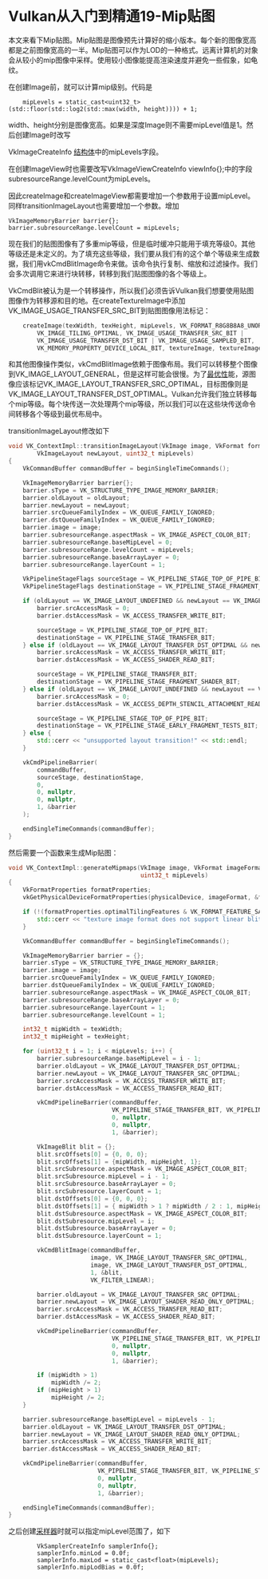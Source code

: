# Vulkan从入门到精通19-Mip贴图

本文来看下Mip贴图。Mip贴图是图像预先计算好的缩小版本。每个新的图像宽高都是之前图像宽高的一半。Mip贴图可以作为LOD的一种格式。远离计算机的对象会从较小的mip图像中采样。使用较小图像能提高渲染速度并避免一些假象，如龟纹。

在创建Image前，就可以计算mip级别。代码是

```text
    mipLevels = static_cast<uint32_t>(std::floor(std::log2(std::max(width, height)))) + 1;
```

width、height分别是图像宽高。如果是深度Image则不需要mipLevel值是1。然后创建Image时改写

VkImageCreateInfo [结构体](https://zhida.zhihu.com/search?content_id=187480873&content_type=Article&match_order=1&q=结构体&zhida_source=entity)中的mipLevels字段。

在创建ImageView时也需要改写VkImageViewCreateInfo viewInfo{};中的字段subresourceRange.levelCount为mipLevels。

因此createImage和createImageView都需要增加一个参数用于设置mipLevel。同样transitionImageLayout也需要增加一个参数。增加

```text
VkImageMemoryBarrier barrier{};
barrier.subresourceRange.levelCount = mipLevels;
```

现在我们的贴图图像有了多重mip等级，但是临时缓冲只能用于填充等级0。其他等级还是未定义的。为了填充这些等级，我们要从我们有的这个单个等级来生成数据，我们用vkCmdBlitImage命令来做。该命令执行复制、缩放和过滤操作。我们会多次调用它来进行块转移，转移到我们贴图图像的各个等级上。

VkCmdBlit被认为是一个转移操作，所以我们必须告诉Vulkan我们想要使用贴图图像作为转移源和目的地。在createTextureImage中添加VK_IMAGE_USAGE_TRANSFER_SRC_BIT到贴图图像用法标记：

```cpp
    createImage(texWidth, texHeight, mipLevels, VK_FORMAT_R8G8B8A8_UNORM,
        VK_IMAGE_TILING_OPTIMAL, VK_IMAGE_USAGE_TRANSFER_SRC_BIT |
        VK_IMAGE_USAGE_TRANSFER_DST_BIT | VK_IMAGE_USAGE_SAMPLED_BIT,
        VK_MEMORY_PROPERTY_DEVICE_LOCAL_BIT, textureImage, textureImageMemory);
```

和其他图像操作类似，vkCmdBlitImage依赖于图像布局。我们可以转移整个图像到VK_IMAGE_LAYOUT_GENERAL，但是这样可能会很慢。为了[最优性](https://zhida.zhihu.com/search?content_id=187480873&content_type=Article&match_order=1&q=最优性&zhida_source=entity)能，源图像应该标记VK_IMAGE_LAYOUT_TRANSFER_SRC_OPTIMAL，目标图像则是VK_IMAGE_LAYOUT_TRANSFER_DST_OPTIMAL。Vulkan允许我们独立转移每个mip等级。每个块传送一次处理两个mip等级，所以我们可以在这些块传送命令间转移各个等级到最优布局中。

transitionImageLayout修改如下

```cpp
void VK_ContextImpl::transitionImageLayout(VkImage image, VkFormat format, VkImageLayout oldLayout,
        VkImageLayout newLayout, uint32_t mipLevels)
{
    VkCommandBuffer commandBuffer = beginSingleTimeCommands();

    VkImageMemoryBarrier barrier{};
    barrier.sType = VK_STRUCTURE_TYPE_IMAGE_MEMORY_BARRIER;
    barrier.oldLayout = oldLayout;
    barrier.newLayout = newLayout;
    barrier.srcQueueFamilyIndex = VK_QUEUE_FAMILY_IGNORED;
    barrier.dstQueueFamilyIndex = VK_QUEUE_FAMILY_IGNORED;
    barrier.image = image;
    barrier.subresourceRange.aspectMask = VK_IMAGE_ASPECT_COLOR_BIT;
    barrier.subresourceRange.baseMipLevel = 0;
    barrier.subresourceRange.levelCount = mipLevels;
    barrier.subresourceRange.baseArrayLayer = 0;
    barrier.subresourceRange.layerCount = 1;

    VkPipelineStageFlags sourceStage = VK_PIPELINE_STAGE_TOP_OF_PIPE_BIT;
    VkPipelineStageFlags destinationStage = VK_PIPELINE_STAGE_FRAGMENT_SHADER_BIT;

    if (oldLayout == VK_IMAGE_LAYOUT_UNDEFINED && newLayout == VK_IMAGE_LAYOUT_TRANSFER_DST_OPTIMAL) {
        barrier.srcAccessMask = 0;
        barrier.dstAccessMask = VK_ACCESS_TRANSFER_WRITE_BIT;

        sourceStage = VK_PIPELINE_STAGE_TOP_OF_PIPE_BIT;
        destinationStage = VK_PIPELINE_STAGE_TRANSFER_BIT;
    } else if (oldLayout == VK_IMAGE_LAYOUT_TRANSFER_DST_OPTIMAL && newLayout == VK_IMAGE_LAYOUT_SHADER_READ_ONLY_OPTIMAL) {
        barrier.srcAccessMask = VK_ACCESS_TRANSFER_WRITE_BIT;
        barrier.dstAccessMask = VK_ACCESS_SHADER_READ_BIT;

        sourceStage = VK_PIPELINE_STAGE_TRANSFER_BIT;
        destinationStage = VK_PIPELINE_STAGE_FRAGMENT_SHADER_BIT;
    } else if (oldLayout == VK_IMAGE_LAYOUT_UNDEFINED && newLayout == VK_IMAGE_LAYOUT_DEPTH_STENCIL_ATTACHMENT_OPTIMAL) {
        barrier.srcAccessMask = 0;
        barrier.dstAccessMask = VK_ACCESS_DEPTH_STENCIL_ATTACHMENT_READ_BIT | VK_ACCESS_DEPTH_STENCIL_ATTACHMENT_WRITE_BIT;

        sourceStage = VK_PIPELINE_STAGE_TOP_OF_PIPE_BIT;
        destinationStage = VK_PIPELINE_STAGE_EARLY_FRAGMENT_TESTS_BIT;
    } else {
        std::cerr << "unsupported layout transition!" << std::endl;
    }

    vkCmdPipelineBarrier(
        commandBuffer,
        sourceStage, destinationStage,
        0,
        0, nullptr,
        0, nullptr,
        1, &barrier
    );

    endSingleTimeCommands(commandBuffer);
}
```

然后需要一个函数来生成Mip贴图：

```cpp
void VK_ContextImpl::generateMipmaps(VkImage image, VkFormat imageFormat, int32_t texWidth, int32_t texHeight,
                                     uint32_t mipLevels)
{
    VkFormatProperties formatProperties;
    vkGetPhysicalDeviceFormatProperties(physicalDevice, imageFormat, &formatProperties);

    if (!(formatProperties.optimalTilingFeatures & VK_FORMAT_FEATURE_SAMPLED_IMAGE_FILTER_LINEAR_BIT)) {
        std::cerr << "texture image format does not support linear blitting!" << std::endl;
    }

    VkCommandBuffer commandBuffer = beginSingleTimeCommands();

    VkImageMemoryBarrier barrier = {};
    barrier.sType = VK_STRUCTURE_TYPE_IMAGE_MEMORY_BARRIER;
    barrier.image = image;
    barrier.srcQueueFamilyIndex = VK_QUEUE_FAMILY_IGNORED;
    barrier.dstQueueFamilyIndex = VK_QUEUE_FAMILY_IGNORED;
    barrier.subresourceRange.aspectMask = VK_IMAGE_ASPECT_COLOR_BIT;
    barrier.subresourceRange.baseArrayLayer = 0;
    barrier.subresourceRange.layerCount = 1;
    barrier.subresourceRange.levelCount = 1;

    int32_t mipWidth = texWidth;
    int32_t mipHeight = texHeight;

    for (uint32_t i = 1; i < mipLevels; i++) {
        barrier.subresourceRange.baseMipLevel = i - 1;
        barrier.oldLayout = VK_IMAGE_LAYOUT_TRANSFER_DST_OPTIMAL;
        barrier.newLayout = VK_IMAGE_LAYOUT_TRANSFER_SRC_OPTIMAL;
        barrier.srcAccessMask = VK_ACCESS_TRANSFER_WRITE_BIT;
        barrier.dstAccessMask = VK_ACCESS_TRANSFER_READ_BIT;

        vkCmdPipelineBarrier(commandBuffer,
                             VK_PIPELINE_STAGE_TRANSFER_BIT, VK_PIPELINE_STAGE_TRANSFER_BIT, 0,
                             0, nullptr,
                             0, nullptr,
                             1, &barrier);

        VkImageBlit blit = {};
        blit.srcOffsets[0] = {0, 0, 0};
        blit.srcOffsets[1] = {mipWidth, mipHeight, 1};
        blit.srcSubresource.aspectMask = VK_IMAGE_ASPECT_COLOR_BIT;
        blit.srcSubresource.mipLevel = i - 1;
        blit.srcSubresource.baseArrayLayer = 0;
        blit.srcSubresource.layerCount = 1;
        blit.dstOffsets[0] = {0, 0, 0};
        blit.dstOffsets[1] = { mipWidth > 1 ? mipWidth / 2 : 1, mipHeight > 1 ? mipHeight / 2 : 1, 1 };
        blit.dstSubresource.aspectMask = VK_IMAGE_ASPECT_COLOR_BIT;
        blit.dstSubresource.mipLevel = i;
        blit.dstSubresource.baseArrayLayer = 0;
        blit.dstSubresource.layerCount = 1;

        vkCmdBlitImage(commandBuffer,
                       image, VK_IMAGE_LAYOUT_TRANSFER_SRC_OPTIMAL,
                       image, VK_IMAGE_LAYOUT_TRANSFER_DST_OPTIMAL,
                       1, &blit,
                       VK_FILTER_LINEAR);

        barrier.oldLayout = VK_IMAGE_LAYOUT_TRANSFER_SRC_OPTIMAL;
        barrier.newLayout = VK_IMAGE_LAYOUT_SHADER_READ_ONLY_OPTIMAL;
        barrier.srcAccessMask = VK_ACCESS_TRANSFER_READ_BIT;
        barrier.dstAccessMask = VK_ACCESS_SHADER_READ_BIT;

        vkCmdPipelineBarrier(commandBuffer,
                             VK_PIPELINE_STAGE_TRANSFER_BIT, VK_PIPELINE_STAGE_FRAGMENT_SHADER_BIT, 0,
                             0, nullptr,
                             0, nullptr,
                             1, &barrier);

        if (mipWidth > 1)
            mipWidth /= 2;
        if (mipHeight > 1)
            mipHeight /= 2;
    }

    barrier.subresourceRange.baseMipLevel = mipLevels - 1;
    barrier.oldLayout = VK_IMAGE_LAYOUT_TRANSFER_DST_OPTIMAL;
    barrier.newLayout = VK_IMAGE_LAYOUT_SHADER_READ_ONLY_OPTIMAL;
    barrier.srcAccessMask = VK_ACCESS_TRANSFER_WRITE_BIT;
    barrier.dstAccessMask = VK_ACCESS_SHADER_READ_BIT;

    vkCmdPipelineBarrier(commandBuffer,
                         VK_PIPELINE_STAGE_TRANSFER_BIT, VK_PIPELINE_STAGE_FRAGMENT_SHADER_BIT, 0,
                         0, nullptr,
                         0, nullptr,
                         1, &barrier);

    endSingleTimeCommands(commandBuffer);
}
```

之后创建[采样器](https://zhida.zhihu.com/search?content_id=187480873&content_type=Article&match_order=1&q=采样器&zhida_source=entity)时就可以指定mipLevel范围了，如下

```text
        VkSamplerCreateInfo samplerInfo{};
        samplerInfo.minLod = 0.0f;
        samplerInfo.maxLod = static_cast<float>(mipLevels);
        samplerInfo.mipLodBias = 0.0f;
```


